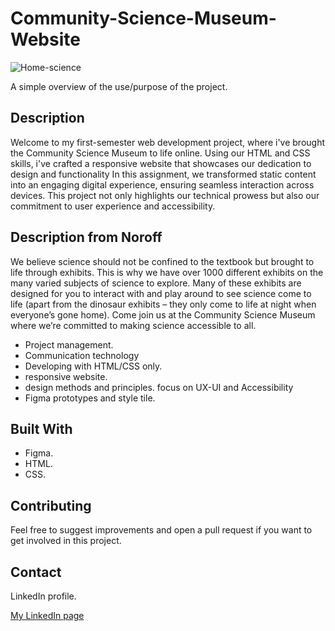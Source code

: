 # Community-Science-Museum-Website

![Home-science](https://user-images.githubusercontent.com/91061651/193804700-50541b0c-9257-4ead-bd56-a81be195d801.jpg)

A simple overview of the use/purpose of the project.

## Description

Welcome to my first-semester web development project, where i've brought the Community Science Museum to life online. Using our HTML and CSS skills, i've crafted a responsive website that showcases our dedication to design and functionality In this assignment, we transformed static content into an engaging digital experience, ensuring seamless interaction across devices. This project not only highlights our technical prowess but also our commitment to user experience and accessibility.

## Description from Noroff

We believe science should not be confined to the textbook but brought to life through exhibits. This is why we have over 1000 different exhibits on the many varied subjects of science to explore. Many of these exhibits are designed for you to interact with and play around to see science come to life (apart from the dinosaur exhibits – they only come to life at night when everyone’s gone home).
Come join us at the Community Science Museum where we’re committed to making science accessible to all.

- Project management.
- Communication technology
- Developing with HTML/CSS only.
- responsive website.
- design methods and principles. focus on UX-UI and Accessibility
- Figma prototypes and style tile.

## Built With

- Figma.
- HTML.
- CSS.


## Contributing

Feel free to suggest improvements and open a pull request if you want to get involved in this project.

## Contact

LinkedIn profile.

[My LinkedIn page](https://www.linkedin.com/in/rohit-kumar-amdahl-308047140/)
